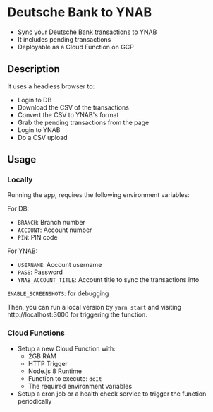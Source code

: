 # Deutsche Bank to YNAB

- Sync your [Deutsche Bank transactions](https://meine.deutsche-bank.de/trxm/db) to YNAB
- It includes pending transactions
- Deployable as a Cloud Function on GCP

## Description

It uses a headless browser to:

- Login to DB
- Download the CSV of the transactions
- Convert the CSV to YNAB's format
- Grab the pending transactions from the page
- Login to YNAB
- Do a CSV upload

## Usage

### Locally

Running the app, requires the following environment variables:

For DB:
- `BRANCH`: Branch number
- `ACCOUNT`: Account number
- `PIN`: PIN code

For YNAB:
- `USERNAME`: Account username
- `PASS`: Password
- `YNAB_ACCOUNT_TITLE`: Account title to sync the transactions into

`ENABLE_SCREENSHOTS`: for debugging

Then, you can run a local version by `yarn start` and visiting http://localhost:3000 for triggering the function.

### Cloud Functions
- Setup a new Cloud Function with:
  - 2GB RAM
  - HTTP Trigger
  - Node.js 8 Runtime
  - Function to execute: `doIt`
  - The required environment variables
- Setup a cron job or a health check service to trigger the function periodically
